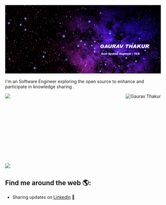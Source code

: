 

<img src="https://github.com/grvthakur/grvthakur/blob/master/header.png" alt="banner that says Monica Powell - software engineer, content creator and community organizer alongside a cartoon illustration of Monica">

I'm an Software Engineer exploring the open source to enhance and participate in knowledge sharing .

<div style="display:flex; justify-content: space-between">
<img src="https://github-readme-stats.vercel.app/api?username=grvthakur">
<img align="left" src="https://github-readme-stats.vercel.app/api/top-langs?username=grvthakur&show_icons=true&locale=en&layout=compact" alt="Gaurav Thakur " height="194px">
</div>
<br>

![](https://komarev.com/ghpvc/?username=lapalb&color=blue)
## Find me around the web 🌎:

- Sharing updates on <a href="https://www.linkedin.com/in/gaurav-thakur-749547105/">LinkedIn</a> 💼
<!-- - Check my blogs on my <a href="https://grvthakur.github.io/as_blog/">Website </a>💬 -->

<!--
**grvthakur/grvthakur** is a ✨ _special_ ✨ repository because its `README.md` (this file) appears on your GitHub profile.

Here are some ideas to get you started:

- 🔭 I’m currently working on ...
- 🌱 I’m currently learning ...
- 👯 I’m looking to collaborate on ...
- 🤔 I’m looking for help with ...
- 💬 Ask me about ...
- 📫 How to reach me: ...
- 😄 Pronouns: ...
- ⚡ Fun fact: ...
-->

